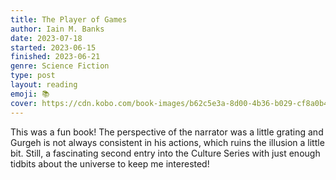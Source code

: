 ```yaml
---
title: The Player of Games
author: Iain M. Banks
date: 2023-07-18
started: 2023-06-15
finished: 2023-06-21
genre: Science Fiction
type: post
layout: reading
emoji: 📚
cover: https://cdn.kobo.com/book-images/b62c5e3a-8d00-4b36-b029-cf8a0b44f188/353/569/90/False/the-player-of-games-1.jpg
---
```


This was a fun book! The perspective of the narrator was a little grating and Gurgeh is not always consistent in his actions, which ruins the illusion a little bit. Still, a fascinating second entry into the Culture Series with just enough tidbits about the universe to keep me interested!

